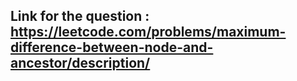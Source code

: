 ## Link for the question : https://leetcode.com/problems/maximum-difference-between-node-and-ancestor/description/

